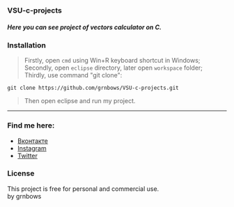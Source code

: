 ### VSU-c-projects

##### Here you can see project of vectors calculator on C. 

### Installation

> Firstly, open `cmd` using Win+R keyboard shortcut in Windows; </br>
> Secondly, open `eclipse` directory, later open `workspace` folder; </br>
> Thirdly, use command "git clone": </br>
```
git clone https://github.com/grnbows/VSU-c-projects.git
```

> Then open eclipse and run my project.

---

### Find me here:
* [Вконтакте](https://vk.com/grnbows) </br>
* [Instagram](https://www.instagram.com/grnbows) </br>
* [Twitter](https://twitter.com/grnbows) </br>

### License

This project is free for personal and commercial use. </br> by grnbows
